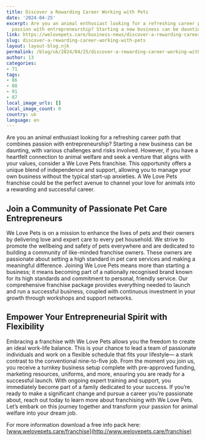 ```yaml
---
title: Discover a Rewarding Career Working with Pets  
date: '2024-04-25'
excerpt: Are you an animal enthusiast looking for a refreshing career path that combines
  passion with entrepreneurship? Starting a new business can be daunting, with various…
link: https://welovepets.care/business-news/discover-a-rewarding-career-working-with-pets/
slug: discover-a-rewarding-career-working-with-pets
layout: layout-blog.njk
permalink: /blog/uk/2024/04/25/discover-a-rewarding-career-working-with-pets/
author: 13
categories:
- 71
tags:
- 86
- 88
- 91
- 87
local_image_urls: []
local_image_count: 0
country: uk
language: en
---
```


Are you an animal enthusiast looking for a refreshing career path that combines passion with entrepreneurship? Starting a new business can be daunting, with various challenges and risks involved. However, if you have a heartfelt connection to animal welfare and seek a venture that aligns with your values, consider a We Love Pets franchise. This opportunity offers a unique blend of independence and support, allowing you to manage your own business without the typical start-up anxieties. A We Love Pets franchise could be the perfect avenue to channel your love for animals into a rewarding and successful career.

## **Join a Community of Passionate Pet Care Entrepreneurs**

We Love Pets is on a mission to enhance the lives of pets and their owners by delivering love and expert care to every pet household. We strive to promote the wellbeing and safety of pets everywhere and are dedicated to building a community of like-minded franchise owners. These owners are passionate about setting a high standard in pet care services and making a meaningful difference. Joining We Love Pets means more than starting a business; it means becoming part of a nationally recognised brand known for its high standards and commitment to personal, friendly service. Our comprehensive franchise package provides everything needed to launch and run a successful business, coupled with continuous investment in your growth through workshops and support networks.

## **Empower Your Entrepreneurial Spirit with Flexibility**

Embracing a franchise with We Love Pets allows you the freedom to create an ideal work-life balance. This is your chance to lead a team of passionate individuals and work on a flexible schedule that fits your lifestyle— a stark contrast to the conventional nine-to-five job. From the moment you join us, you receive a turnkey business setup complete with pre-approved funding, marketing resources, uniforms, and more, ensuring you are ready for a successful launch. With ongoing expert training and support, you immediately become part of a family dedicated to your success. If you’re ready to make a significant change and pursue a career you’re passionate about, reach out today to learn more about franchising with We Love Pets. Let’s embark on this journey together and transform your passion for animal welfare into your dream job.

For more information download a free info pack here: [www.welovepets.care/franchise](http://www.welovepets.care/franchise)